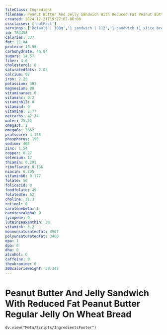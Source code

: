 ```yaml
---
fileClass: Ingredient
filename: Peanut Butter And Jelly Sandwich With Reduced Fat Peanut Butter Regular Jelly On Wheat Bread
created: 2024-12-21T19:27:02-06:00
cssclasses: ['nutFact']
servings: ['Default | 100g','1 sandwich | 112','1 sandwich (1 slice bread) | 56']
id: 784438
calories: 337
fat: 11.84
protein: 13.56
carbohydrate: 46.94
sugars: 14.57
fiber: 4.6
cholesterol: 0
saturatedfats: 2.03
calcium: 97
iron: 2.25
potassium: 303
magnesium: 80
vitaminarae: 0
vitaminc: 0.2
vitaminb12: 0
vitamind: 0
vitamine: 2.77
netcarbs: 42.34
water: 25.51
omega3s: 1
omega6s: 3362
pralscore: 4.138
phosphorus: 196
sodium: 408
zinc: 1.54
copper: 0.27
selenium: 17
thiamin: 0.291
riboflavin: 0.136
niacin: 6.795
vitaminb6: 0.177
folate: 56
folicacid: 8
foodfolate: 49
folatedfe: 62
choline: 31.3
retinol: 0
carotenebeta: 1
carotenealpha: 0
lycopene: 0
luteinzeaxanthin: 38
vitamink: 3.2
monounsaturatedfat: 4967
polyunsaturatedfat: 3460
epa: 1
dpa: 0
dha: 0
alcohol: 0
caffeine: 0
theobromine: 0
200calorieweight: 59.347
---
```


# Peanut Butter And Jelly Sandwich With Reduced Fat Peanut Butter Regular Jelly On Wheat Bread

```dataviewjs
dv.view("Meta/Scripts/IngredientsFooter")
```